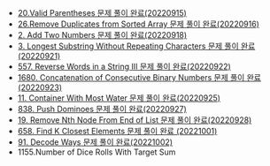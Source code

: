- [20.Valid Parentheses 문제 풀이 완료(20220915)](https://spjh.tistory.com/35)
- [26.Remove Duplicates from Sorted Array 문제 풀이 완료(20220916)](https://spjh.tistory.com/37)
- [2. Add Two Numbers 문제 풀이 완료(20220918)](https://spjh.tistory.com/42)
- [3. Longest Substring Without Repeating Characters 문제 풀이 완료(20220921)](https://spjh.tistory.com/44)
- [557. Reverse Words in a String III 문제 풀이 완료(20220922)](https://spjh.tistory.com/46)
- [1680. Concatenation of Consecutive Binary Numbers 문제 풀이 완료(20220923)](https://spjh.tistory.com/47)
- [11. Container With Most Water 문제 풀이 완료(20220925)](https://spjh.tistory.com/49)
- [838. Push Dominoes 문제 풀이 완료(20220927)](https://spjh.tistory.com/52)
- [19. Remove Nth Node From End of List 문제 풀이 완료(20220928)](https://spjh.tistory.com/53)
- [658. Find K Closest Elements 문제 풀이 완료 (20221001)]()
- [91. Decode Ways 문제 풀이 완료(20221002)]()
- 1155.Number of Dice Rolls With Target Sum
